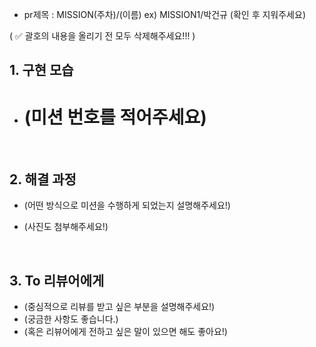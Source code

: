 - pr제목 : MISSION(주차)/(이름)
  ex) MISSION1/박건규
  (확인 후 지워주세요)
  
( ✅ 괄호의 내용을 올리기 전 모두 삭제해주세요!!! )

## 1. 구현 모습
- # (미션 번호를 적어주세요)
  <br/>

## 2. 해결 과정

- (어떤 방식으로 미션을 수행하게 되었는지 설명해주세요!)
- (사진도 첨부해주세요!)

  <br/>

## 3. To 리뷰어에게

- (중심적으로 리뷰를 받고 싶은 부분을 설명해주세요!)
- (궁금한 사항도 좋습니다.)
- (혹은 리뷰어에게 전하고 싶은 말이 있으면 해도 좋아요!)

<br/>
